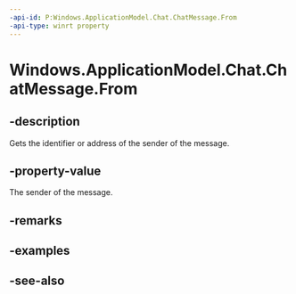 ```yaml
---
-api-id: P:Windows.ApplicationModel.Chat.ChatMessage.From
-api-type: winrt property
---
```


<!-- Property syntax
public string From { get;  set; }
-->

# Windows.ApplicationModel.Chat.ChatMessage.From

## -description
Gets the identifier or address of the sender of the message.

## -property-value
The sender of the message.

## -remarks

## -examples

## -see-also
